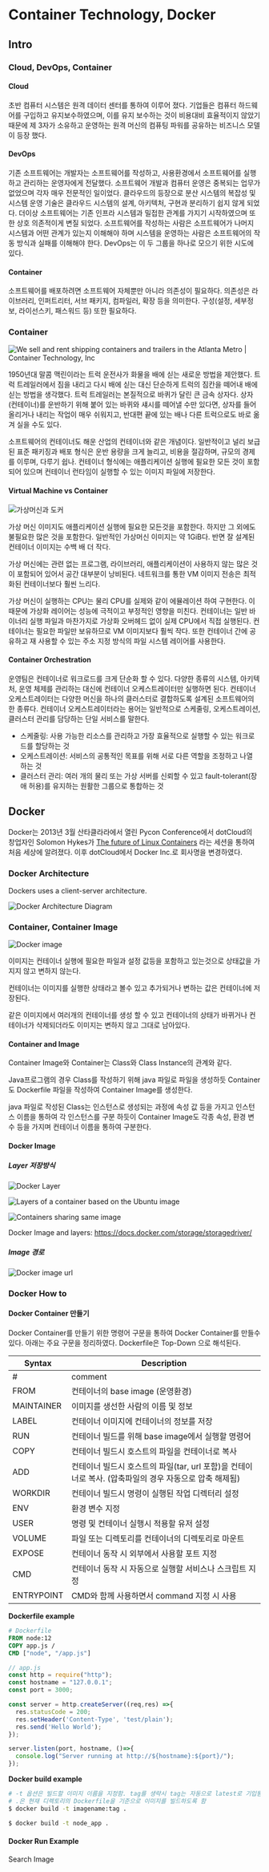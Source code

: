 # Container Technology, Docker



## Intro

### Cloud, DevOps, Container

#### Cloud

초반 컴퓨터 시스템은 원격 데이터 센터를 통하여 이루어 졌다. 기업들은 컴퓨터 하드웨어를 구입하고 유지보수하였으며, 이를 유지 보수하는 것이 비용대비 효율적이지 않았기 때문에 제 3자가 소유하고 운영하는 원격 머신의 컴퓨팅 파워를 공유하는 비즈니스 모델이 등장 했다.

#### DevOps

기존 소프트웨어는 개발자는 소프트웨어를 작성하고, 사용환경에서 소프트웨어를 실행하고 관리하는 운영자에게 전달했다. 소프트웨어 개발과 컴퓨터 운영은 중복되는 업무가 없었으며 각자 매우 전문적인 일이었다. 클라우드의 등장으로 분산 시스템의 복잡성 및 시스템 운영 기술은 클라우드 시스템의 설계, 아키텍처, 구현과 분리하기 쉽지 않게 되었다. 더이상 소프트웨어는 기존 인프라 시스템과 밀접한 관계를 가지기 시작하였으며 또한 상호 의존적이게 변질 되었다. 소프트웨어를 작성하는 사람은 소프트웨어가 나머지 시스템과 어떤 관계가 있는지 이해해야 하며 시스템을 운영하는 사람은 소프트웨어의 작동 방식과 실패를 이해해야 한다. DevOps는 이 두 그룹을 하나로 모으기 위한 시도에 있다.

#### Container

소프트웨어를 배포하려면 소프트웨어 자체뿐만 아니라 의존성이 필요하다. 의존성은 라이브러리, 인퍼트리터, 서브 패키지, 컴파일러, 확장 등을 의미한다. 구성(설정, 세부정보, 라이선스키, 패스워드 등) 또한 필요하다. 



### Container

![We sell and rent shipping containers and trailers in the Atlanta Metro |  Container Technology, Inc](https://media.graphcms.com/resize=fit:crop,height:630,width:1200/Pg3AI4OkQw6gA8ckUQ5z)

1950년대 말콤 맥린이라는 트럭 운전사가 화물을 배에 싣는 새로운 방법을 제안했다. 트럭 트레일러에서 짐을 내리고 다시 배에 싣는 대신 단순하게 트럭의 짐칸을 떼어내 배에 싣는 방법을 생각했다. 트럭 트레일러는 본질적으로 바퀴가 달린 큰 금속 상자다. 상자(컨테이너)를 운반하기 위해 붙어 있는 바퀴와 섀시를 떼어낼 수만 있다면, 상자를 들어올리거나 내리는 작업이 매우 쉬워지고, 반대편 끝에 있는 배나 다른 트럭으로도 바로 옮겨 실을 수도 있다.

소프트웨어의 컨테이너도 해운 산업의 컨테이너와 같은 개념이다. 일반적이고 널리 보급된 표준 패키징과 배포 형식은 운반 용량을 크게 늘리고, 비용을 절감하며, 규모의 경제를 이루며, 다루기 쉽나. 컨테이너 형식에는 애플리케이션 실행에 필요한 모든 것이 포함되어 있으며 컨테이너 런타임이 실행할 수 있는 이미지 파일에 저장한다.



#### Virtual Machine vs Container

![가상머신과 도커](https://subicura.com/assets/article_images/2017-01-19-docker-guide-for-beginners-1/vm-vs-docker.png)

가상 머신 이미지도 애플리케이션 실행에 필요한 모든것을 포함한다. 하지만 그 외에도 불필요한 많은 것을 포함한다. 일반적인 가상머신 이미지는 약 1GiB다. 반면 잘 설계된 컨테이너 이미지는 수백 배 더 작다.

가상 머신에는 관련 없는 프로그램, 라이브러리, 애플리케이션이 사용하지 않는 많은 것이 포함되어 있어서 공간 대부분이 낭비된다. 네트워크를 통한 VM 이미지 전송은 최적화된 컨테이너보다 훨씬 느리다.

가상 머신이 실행하는 CPU는 물리 CPU를 실제와 같이 에뮬레이션 하여 구현한다. 이 때문에 가상화 레이어는 성능에 극적이고 부정적인 영향을 미친다. 컨테이너는 일반 바이너리 실행 파일과 마찬가지로 가상화 오버헤드 없이 실제 CPU에서 직접 실행된다. 컨테이너는 필요한 파일만 보유하므로 VM 이미지보다 훨씩 작다. 또한 컨테이너 간에 공유하고 재 사용할 수 있는 주소 지정 방식의 파일 시스템 레이어를 사용한다.



#### Container Orchestration

운영팀은 컨테이너로 워크로드를 크게 단순화 할 수 있다. 다양한 종류의 시스템, 아키텍처, 운영 체제를 관리하는 대신에 컨테이너 오케스트레이터만 실행하면 된다. 컨테이너 오케스트레이터는 다양한 머신을 하나의 클러스터로 결합하도록 설계된 소프트웨어의 한 종류다. 컨테이너 오케스트레이터라는 용어는 일반적으로 스케줄링, 오케스트레이션, 클러스터 관리를 담당하는 단일 서비스를 말한다.

- 스케줄링: 사용 가능한 리소스를 관리하고 가장 효율적으로 실행할 수 있는 워크로드를 할당하는 것
- 오케스트레이션: 서비스의 공통적인 목표를 위해 서로 다른 역할을 조정하고 나열 하는 것
- 클러스터 관리: 여러 개의 물리 또는 가상 서버를 신뢰할 수 있고 fault-tolerant(장애 허용)를 유지하는 원활한 그룹으로 통합하는 것



## Docker

Docker는 2013년 3월 산타클라라에서 열린 Pycon Conference에서 dotCloud의 창업자인 Solomon Hykes가 [The future of Linux Containers](https://www.youtube.com/watch?v=wW9CAH9nSLs) 라는 세션을 통하여 처음 세상에 알려졌다. 이후 dotCloud에서 Docker Inc.로 회사명을 변경하였다.



### Docker Architecture

Dockers uses a client-server architecture.

![Docker Architecture Diagram](https://docs.docker.com/engine/images/architecture.svg)



### Container, Container Image

![Docker image](https://subicura.com/assets/article_images/2017-01-19-docker-guide-for-beginners-1/docker-image.png)

이미지는 컨테이너 실행에 필요한 파일과 설정 값등을 포함하고 있는것으로 상태값을 가지지 않고 변하지 않는다.

컨테이너는 이미지를 실행한 상태라고 볼수 있고 추가되거나 변하는 값은 컨테이너에 저장된다.

같은 이미지에서 여러개의 컨테이너를 생성 할 수 있고 컨테이너의 상태가 바뀌거나 컨테이너가 삭제되더라도 이미지는 변하지 않고 그대로 남아있다.



#### Container and Image

Container Image와 Container는 Class와 Class Instance의 관계와 같다.

 Java프로그램의 경우 Class를 작성하기 위해 java 파일로 파일을 생성하듯 Container도 Dockerfile 파일을 작성하여 Container Image를 생성한다.

java 파일로 작성된 Class는 인스턴스로 생성되는 과정에 속성 값 등을 가지고 인스턴스 이름을 통하여 각 인스턴스를 구분 하듯이 Container Image도 각종 속성, 환경 변수 등을 가지며 컨테이너 이름을 통하여 구분한다.



#### Docker Image

##### Layer 저장방식

![Docker Layer](https://subicura.com/assets/article_images/2017-01-19-docker-guide-for-beginners-1/image-layer.png)

![Layers of a container based on the Ubuntu image](https://docs.docker.com/storage/storagedriver/images/container-layers.jpg)

![Containers sharing same image](https://docs.docker.com/storage/storagedriver/images/sharing-layers.jpg)



Docker Image and layers: https://docs.docker.com/storage/storagedriver/



##### Image 경로

![Docker image url](https://subicura.com/assets/article_images/2017-01-19-docker-guide-for-beginners-1/image-url.png)



### Docker How to

#### Docker Container 만들기

Docker Container를 만들기 위한 명령어 구문을 통하여 Docker Container를 만들수 있다. 아래는 주요 구문을 정리하였다. Dockerfile은 Top-Down 으로 해석된다.

| Syntax     | Description                                                  |
| ---------- | ------------------------------------------------------------ |
| #          | comment                                                      |
| FROM       | 컨테이너의 base image (운영환경)                             |
| MAINTAINER | 이미지를 생선한 사람의 이름 및 정보                          |
| LABEL      | 컨테이너 이미지에 컨테이너의 정보를 저장                     |
| RUN        | 컨테이너 빌드를 위해 base image에서 실행할 명령어            |
| COPY       | 컨테이너 빌드시 호스트의 파일을 컨테이너로 복사              |
| ADD        | 컨테이너 빌드시 호스트의 파일(tar, url 포함)을 컨테이너로 복사. (압축파일의 경우 자동으로 압축 해제됨) |
| WORKDIR    | 컨테이너 빌드시 명령이 실행된 작업 디렉터리 설정             |
| ENV        | 환경 변수 지정                                               |
| USER       | 명령 및 컨테이너 실행시 적용할 유저 설정                     |
| VOLUME     | 파일 또는 디렉토리를 컨테이너의 디렉토리로 마운트            |
| EXPOSE     | 컨테이너 동작 시 외부에서 사용할 포트 지정                   |
| CMD        | 컨테이너 동작 시 자동으로 실행할 서비스나 스크립트 지정      |
| ENTRYPOINT | CMD와 함께 사용하면서 command 지정 시 사용                   |



**Dockerfile example**

```dockerfile
# Dockerfile
FROM node:12
COPY app.js /
CMD ["node", "/app.js"]
```



```javascript
// app.js
const http = require("http");
const hostname = "127.0.0.1";
const port = 3000;

const server = http.createServer((req,res) =>{
  res.statusCode = 200;
  res.setHeader('Content-Type', 'test/plain');
  res.send('Hello World');
});

server.listen(port, hostname, ()=>{
  console.log("Server running at http://${hostname}:${port}/");
});
```



**Docker build example**

```bash
# -t 옵션은 빌드할 이미지 이름을 지정함. tag를 생략시 tag는 자동으로 latest로 기입됨
# .은 현재 디렉토리의 Dockerfile을 기준으로 이미지를 빌드하도록 함
$ docker build -t imagename:tag .

$ docker build -t node_app .
```



#### Docker Run Example

Search Image

